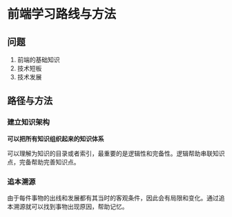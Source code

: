 # 前端学习路线与方法

## 问题

1. 前端的基础知识
2. 技术短板
3. 技术发展

## 路径与方法

### 建立知识架构

**可以把所有知识组织起来的知识体系**

可以理解为知识的目录或者索引，最重要的是逻辑性和完备性。逻辑帮助串联知识点，完备帮助完善知识点。

### 追本溯源
由于每件事物的出线和发展都有其当时的客观条件，因此会有局限和变化。通过追本溯源就可以找到事物出现原因，帮助记忆。



